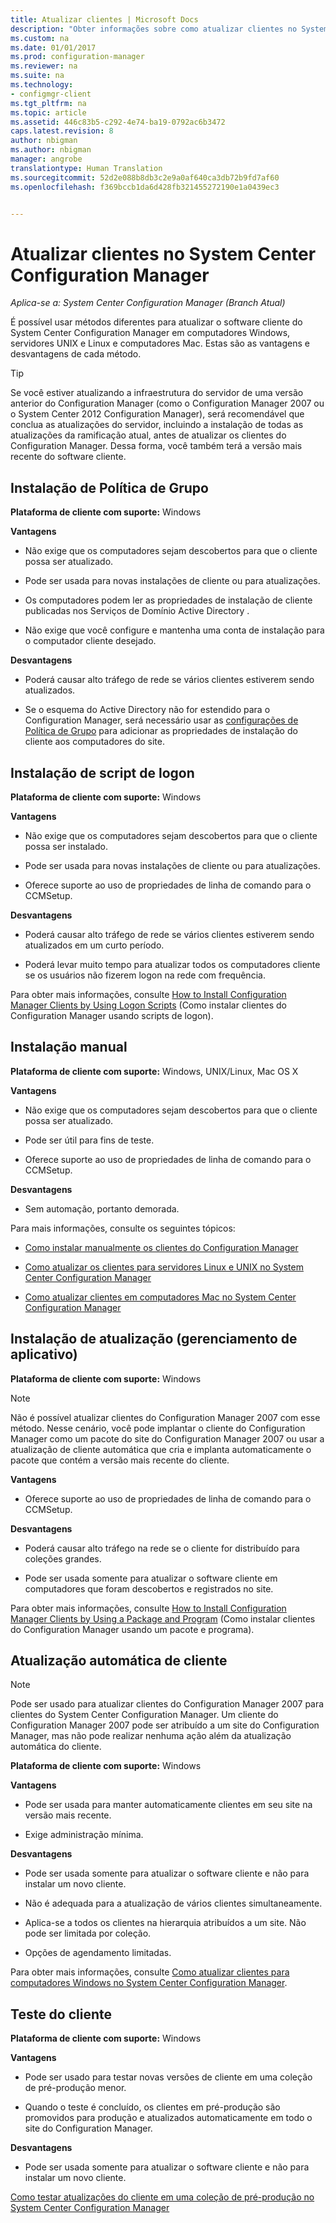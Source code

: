 ```yaml
---
title: Atualizar clientes | Microsoft Docs
description: "Obter informações sobre como atualizar clientes no System Center Configuration Manager."
ms.custom: na
ms.date: 01/01/2017
ms.prod: configuration-manager
ms.reviewer: na
ms.suite: na
ms.technology:
- configmgr-client
ms.tgt_pltfrm: na
ms.topic: article
ms.assetid: 446c83b5-c292-4e74-ba19-0792ac6b3472
caps.latest.revision: 8
author: nbigman
ms.author: nbigman
manager: angrobe
translationtype: Human Translation
ms.sourcegitcommit: 52d2e088b8db3c2e9a0af640ca3db72b9fd7af60
ms.openlocfilehash: f369bccb1da6d428fb321455272190e1a0439ec3


---
```

# <a name="upgrade-clients-in-system-center-configuration-manager"></a>Atualizar clientes no System Center Configuration Manager

*Aplica-se a: System Center Configuration Manager (Branch Atual)*

É possível usar métodos diferentes para atualizar o software cliente do System Center Configuration Manager em computadores Windows, servidores UNIX e Linux e computadores Mac. Estas são as vantagens e desvantagens de cada método.  

> [!TIP]  
>  Se você estiver atualizando a infraestrutura do servidor de uma versão anterior do Configuration Manager \(como o Configuration Manager 2007 ou o System Center 2012 Configuration Manager\), será recomendável que conclua as atualizações do servidor, incluindo a instalação de todas as atualizações da ramificação atual, antes de atualizar os clientes do Configuration Manager. Dessa forma, você também terá a versão mais recente do software cliente.  

## <a name="group-policy-installation"></a>Instalação de Política de Grupo  
 **Plataforma de cliente com suporte:** Windows  

 **Vantagens**  

-   Não exige que os computadores sejam descobertos para que o cliente possa ser atualizado.  

-   Pode ser usada para novas instalações de cliente ou para atualizações.  

-   Os computadores podem ler as propriedades de instalação de cliente publicadas nos Serviços de Domínio Active Directory .  

-   Não exige que você configure e mantenha uma conta de instalação para o computador cliente desejado.  

 **Desvantagens**  

-   Poderá causar alto tráfego de rede se vários clientes estiverem sendo atualizados.  

-   Se o esquema do Active Directory não for estendido para o Configuration Manager, será necessário usar as [configurações de Política de Grupo](../../../../core/clients/deploy/deploy-clients-to-windows-computers.md#BKMK_ClientGP) para adicionar as propriedades de instalação do cliente aos computadores do site.  


## <a name="logon-script-installation"></a>Instalação de script de logon  
 **Plataforma de cliente com suporte:** Windows  

 **Vantagens**  

-   Não exige que os computadores sejam descobertos para que o cliente possa ser instalado.  

-   Pode ser usada para novas instalações de cliente ou para atualizações.  

-   Oferece suporte ao uso de propriedades de linha de comando para o CCMSetup.  

 **Desvantagens**  

-   Poderá causar alto tráfego de rede se vários clientes estiverem sendo atualizados em um curto período.  

-   Poderá levar muito tempo para atualizar todos os computadores cliente se os usuários não fizerem logon na rede com frequência.  

 Para obter mais informações, consulte [How to Install Configuration Manager Clients by Using Logon Scripts](../../../../core/clients/deploy/deploy-clients-to-windows-computers.md#BKMK_ClientLogonScript) (Como instalar clientes do Configuration Manager usando scripts de logon).  

## <a name="manual-installation"></a>Instalação manual  
 **Plataforma de cliente com suporte:** Windows, UNIX/Linux, Mac OS X  

 **Vantagens**  

-   Não exige que os computadores sejam descobertos para que o cliente possa ser atualizado.  

-   Pode ser útil para fins de teste.  

-   Oferece suporte ao uso de propriedades de linha de comando para o CCMSetup.  

 **Desvantagens**  

-   Sem automação, portanto demorada.  

 Para mais informações, consulte os seguintes tópicos:  

-   [Como instalar manualmente os clientes do Configuration Manager](../../../../core/clients/deploy/deploy-clients-to-windows-computers.md#BKMK_Manual)  

-   [Como atualizar os clientes para servidores Linux e UNIX no System Center Configuration Manager](../../../../core/clients/manage/upgrade/upgrade-clients-for-linux-and-unix-servers.md)  

-   [Como atualizar clientes em computadores Mac no System Center Configuration Manager](../../../../core/clients/manage/upgrade/upgrade-clients-on-mac-computers.md)  

## <a name="upgrade-installation-application-management"></a>Instalação de atualização (gerenciamento de aplicativo)  
 **Plataforma de cliente com suporte:** Windows  

> [!NOTE]  
>  Não é possível atualizar clientes do Configuration Manager 2007 com esse método. Nesse cenário, você pode implantar o cliente do Configuration Manager como um pacote do site do Configuration Manager 2007 ou usar a atualização de cliente automática que cria e implanta automaticamente o pacote que contém a versão mais recente do cliente.  

 **Vantagens**  

-   Oferece suporte ao uso de propriedades de linha de comando para o CCMSetup.  

 **Desvantagens**  

-   Poderá causar alto tráfego na rede se o cliente for distribuído para coleções grandes.  

-   Pode ser usada somente para atualizar o software cliente em computadores que foram descobertos e registrados no site.  

 Para obter mais informações, consulte [How to Install Configuration Manager Clients by Using a Package and Program](../../../../core/clients/deploy/deploy-clients-to-windows-computers.md#BKMK_ClientApp) (Como instalar clientes do Configuration Manager usando um pacote e programa).  

## <a name="automatic-client-upgrade"></a>Atualização automática de cliente  

> [!NOTE]  
>  Pode ser usado para atualizar clientes do Configuration Manager 2007 para clientes do System Center Configuration Manager. Um cliente do Configuration Manager 2007 pode ser atribuído a um site do Configuration Manager, mas não pode realizar nenhuma ação além da atualização automática do cliente.  

 **Plataforma de cliente com suporte:** Windows  

 **Vantagens**  

-   Pode ser usada para manter automaticamente clientes em seu site na versão mais recente.  

-   Exige administração mínima.  

 **Desvantagens**  

-   Pode ser usada somente para atualizar o software cliente e não para instalar um novo cliente.  

-   Não é adequada para a atualização de vários clientes simultaneamente.  

-   Aplica-se a todos os clientes na hierarquia atribuídos a um site. Não pode ser limitada por coleção.  

-   Opções de agendamento limitadas.  

 Para obter mais informações, consulte [Como atualizar clientes para computadores Windows no System Center Configuration Manager](../../../../core/clients/manage/upgrade/upgrade-clients-for-windows-computers.md).  

## <a name="client-testing"></a>Teste do cliente  
 **Plataforma de cliente com suporte:** Windows  

 **Vantagens**  

-   Pode ser usado para testar novas versões de cliente em uma coleção de pré-produção menor.  

-   Quando o teste é concluído, os clientes em pré-produção são promovidos para produção e atualizados automaticamente em todo o site do Configuration Manager.  

 **Desvantagens**  

-   Pode ser usada somente para atualizar o software cliente e não para instalar um novo cliente.  

 [Como testar atualizações do cliente em uma coleção de pré-produção no System Center Configuration Manager](../../../../core/clients/manage/upgrade/test-client-upgrades.md)  



<!--HONumber=Jan17_HO1-->


